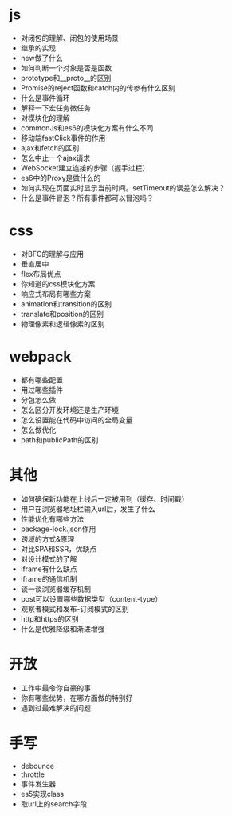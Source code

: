 # js
- 对闭包的理解、闭包的使用场景
- 继承的实现 
- new做了什么 
- 如何判断一个对象是否是函数 
- prototype和__proto__的区别 
- Promise的reject函数和catch内的传参有什么区别 
- 什么是事件循环 
- 解释一下宏任务微任务 
- 对模块化的理解
- commonJs和es6的模块化方案有什么不同
- 移动端fastClick事件的作用
- ajax和fetch的区别
- 怎么中止一个ajax请求
- WebSocket建立连接的步骤（握手过程）
- es6中的Proxy是做什么的
- 如何实现在页面实时显示当前时间。setTimeout的误差怎么解决？
- 什么是事件冒泡？所有事件都可以冒泡吗？  
# css
- 对BFC的理解与应用
- 垂直居中
- flex布局优点
- 你知道的css模块化方案
- 响应式布局有哪些方案
- animation和transition的区别
- translate和position的区别
- 物理像素和逻辑像素的区别  
# webpack
- 都有哪些配置
- 用过哪些插件
- 分包怎么做
- 怎么区分开发环境还是生产环境
- 怎么设置能在代码中访问的全局变量
- 怎么做优化
- path和publicPath的区别  
# 其他
- 如何确保新功能在上线后一定被用到（缓存、时间戳）
- 用户在浏览器地址栏输入url后，发生了什么
- 性能优化有哪些方法
- package-lock.json作用
- 跨域的方式&原理
- 对比SPA和SSR，优缺点
- 对设计模式的了解
- iframe有什么缺点
- iframe的通信机制  
- 谈一谈浏览器缓存机制
- post可以设置哪些数据类型（content-type）
- 观察者模式和发布-订阅模式的区别
- http和https的区别
- 什么是优雅降级和渐进增强  
# 开放
- 工作中最令你自豪的事
- 你有哪些优势，在哪方面做的特别好
- 遇到过最难解决的问题  
# 手写
- debounce
- throttle
- 事件发生器
- es5实现class
- 取url上的search字段